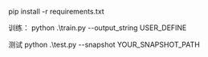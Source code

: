 pip install -r requirements.txt

训练：
python .\train.py --output_string USER_DEFINE

测试
python .\test.py --snapshot YOUR_SNAPSHOT_PATH